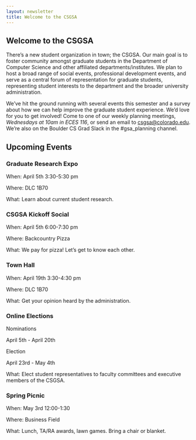 ```yaml
---
layout: newsletter
title: Welcome to the CSGSA
---
```


## Welcome to the CSGSA

There’s a new student organization in town; the CSGSA. Our main goal is to foster community amongst graduate students in the Department of Computer Science and other affiliated departments/institutes. We plan to host a broad range of social events, professional development events, and serve as a central forum of representation for graduate students, representing student interests to the department and the broader university administration.

We’ve hit the ground running with several events this semester and a survey about how we can help improve the graduate student experience. We’d love for you to get involved! Come to one of our weekly planning meetings, *Wednesdays at 10am in ECES 116*, or send an email to csgsa@colorado.edu. We’re also on the Boulder CS Grad Slack in the #gsa_planning channel. 

## Upcoming Events

### Graduate Research Expo 

When:  April 5th 3:30-5:30 pm

Where: DLC 1B70

What: Learn about current student research.

### CSGSA Kickoff Social

When:  April 5th 6:00-7:30 pm

Where: Backcountry Pizza

What:  We pay for pizza! Let’s get to know each other.

### Town Hall

When:  April 19th 3:30-4:30 pm

Where: DLC 1B70

What: Get your opinion heard by the administration.

### Online Elections

Nominations 

April 5th - April 20th

Election 

April 23rd - May 4th

What: Elect student representatives to faculty committees and executive members of the CSGSA.

### Spring Picnic

When:  May 3rd 12:00-1:30

Where: Business Field

What:  Lunch, TA/RA awards, lawn games. Bring a chair or blanket.